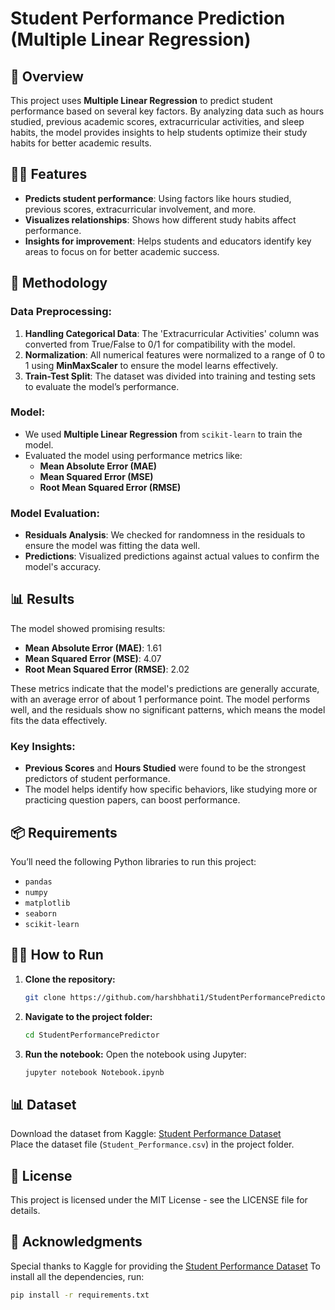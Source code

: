 # Student Performance Prediction (Multiple Linear Regression)

## 🚀 Overview

This project uses **Multiple Linear Regression** to predict student performance based on several key factors. By analyzing data such as hours studied, previous academic scores, extracurricular activities, and sleep habits, the model provides insights to help students optimize their study habits for better academic results.

## 🧑‍💻 Features

- **Predicts student performance**: Using factors like hours studied, previous scores, extracurricular involvement, and more.
- **Visualizes relationships**: Shows how different study habits affect performance.
- **Insights for improvement**: Helps students and educators identify key areas to focus on for better academic success.

## 🔬 Methodology

### Data Preprocessing:
1. **Handling Categorical Data**: The 'Extracurricular Activities' column was converted from True/False to 0/1 for compatibility with the model.
2. **Normalization**: All numerical features were normalized to a range of 0 to 1 using **MinMaxScaler** to ensure the model learns effectively.
3. **Train-Test Split**: The dataset was divided into training and testing sets to evaluate the model’s performance.

### Model:
- We used **Multiple Linear Regression** from `scikit-learn` to train the model.
- Evaluated the model using performance metrics like:
  - **Mean Absolute Error (MAE)**
  - **Mean Squared Error (MSE)**
  - **Root Mean Squared Error (RMSE)**

### Model Evaluation:
- **Residuals Analysis**: We checked for randomness in the residuals to ensure the model was fitting the data well.
- **Predictions**: Visualized predictions against actual values to confirm the model's accuracy.

## 📊 Results

The model showed promising results:
- **Mean Absolute Error (MAE)**: 1.61
- **Mean Squared Error (MSE)**: 4.07
- **Root Mean Squared Error (RMSE)**: 2.02

These metrics indicate that the model's predictions are generally accurate, with an average error of about 1 performance point. The model performs well, and the residuals show no significant patterns, which means the model fits the data effectively.

### Key Insights:
- **Previous Scores** and **Hours Studied** were found to be the strongest predictors of student performance.
- The model helps identify how specific behaviors, like studying more or practicing question papers, can boost performance.

## 📦 Requirements

You’ll need the following Python libraries to run this project:

- `pandas`
- `numpy`
- `matplotlib`
- `seaborn`
- `scikit-learn`


## 🏃‍♀️ How to Run

1. **Clone the repository:**
    ```bash
    git clone https://github.com/harshbhati1/StudentPerformancePredictor.git
    ```

2. **Navigate to the project folder:**
    ```bash
    cd StudentPerformancePredictor
    ```

3. **Run the notebook:**
    Open the notebook using Jupyter:
    ```bash
    jupyter notebook Notebook.ipynb
    ```

## 📊 Dataset

Download the dataset from Kaggle: [Student Performance Dataset](https://www.kaggle.com/datasets/nikhil7280/student-performance-multiple-linear-regression/code?datasetId=3462333)  
Place the dataset file (`Student_Performance.csv`) in the project folder.

## 📝 License

This project is licensed under the MIT License - see the LICENSE file for details.

## 🙌 Acknowledgments

Special thanks to Kaggle for providing the [Student Performance Dataset](https://www.kaggle.com/datasets/nikhil7280/student-performance-multiple-linear-regression/code?datasetId=3462333)
To install all the dependencies, run:

```bash
pip install -r requirements.txt


